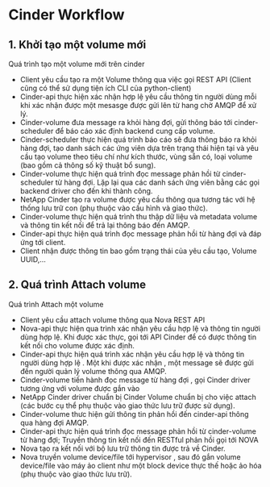 # Cinder Workflow


## 1. Khởi tạo một volume mới

Quá trình tạo một volume mới trên cinder

* Client yêu cầu tạo ra một Volume thông qua việc gọi REST API (Client cũng có thể sử dụng tiện ích  CLI của python-client)
* Cinder-api thực hiện xác nhận hợp lệ yêu cầu thông tin người dùng mỗi khi xác nhận được một mesasge được gửi lên từ hang chờ AMQP để xử lý.
* Cinder-volume đưa message ra khỏi hàng đợi, gửi thông báo tới cinder-scheduler để báo cáo xác định backend cung cấp volume.
* Cinder-scheduler thực hiện quá trình báo cáo sẽ đưa thông báo ra khỏi hàng đợi, tạo danh sách các ứng viên dựa trên trạng thái hiện tại và yêu cầu tạo volume theo tiêu chí như kích thước, vùng sẵn có, loại volume (bao gồm cả thông số kỹ thuật bổ sung).
* Cinder-volume thực hiện quá trình đọc message phản hồi từ cinder-scheduler từ hàng đợi. Lặp lại qua các danh sách ứng viên bằng các gọi backend driver cho đến khi thành công.
* NetApp Cinder tạo ra volume được yêu cầu thông qua tương tác với hệ thống lưu trữ con (phụ thuộc vào cấu hình và giao thức).
* Cinder-volume thực hiện quá trình thu thập dữ liệu và metadata volume và thông tin kết nối để trả lại thông báo đến AMQP.
* Cinder-api thực hiện quá trình đọc message phản hồi từ hàng đợi và đáp ứng tới client.
* Client nhận được thông tin bao gồm trạng thái của yêu cầu tạo, Volume UUID,...

## 2. Quá trình Attach volume

Quá trình Attach một volume

* Client yêu cầu attach volume thông qua Nova REST API 
* Nova-api thực hiện qua trình xác nhận yêu cầu hợp lệ và thông tin người dùng hợp lệ. Khi được xác thực, gọi tới API Cinder để có được thông tin kết nối cho volume được xác định.
* Cinder-api thực hiện quá trình xác nhận yêu cầu hợp lệ và thông tin người dùng hợp lệ . Một khi được xác nhận , một message sẽ được gửi đến người quản lý volume thông qua AMQP.
* Cinder-volume tiến hành đọc message từ hàng đợi , gọi Cinder driver tương ứng với volume được gắn vào
* NetApp Cinder driver chuẩn bị Cinder Volume chuẩn bị cho việc attach (các bước cụ thể phụ thuộc vào giao thức lưu trữ được sử dụng).
* Cinder-volume thưc hiện gửi thông tin phản hồi đến cinder-api thông qua hàng đợi AMQP.
* Cinder-api thực hiện quá trình đọc message phản hồi từ cinder-volume từ hàng đợi; Truyền thông tin kết nối đến RESTful phản hồi gọi tới NOVA
* Nova tạo ra kết nối với bộ lưu trữ thông tin được trả về Cinder.
* Nova truyền volume device/file tới hypervisor , sau đó gắn volume device/file vào máy ảo client như một block device thực thế hoặc ảo hóa (phụ thuộc vào giao thức lưu trữ).


